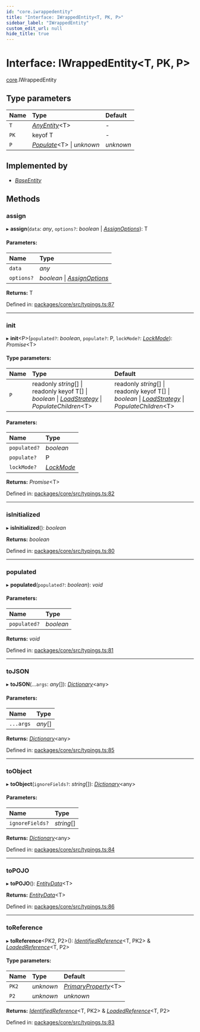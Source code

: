 ```yaml
---
id: "core.iwrappedentity"
title: "Interface: IWrappedEntity<T, PK, P>"
sidebar_label: "IWrappedEntity"
custom_edit_url: null
hide_title: true
---
```


# Interface: IWrappedEntity<T, PK, P\>

[core](../modules/core.md).IWrappedEntity

## Type parameters

Name | Type | Default |
:------ | :------ | :------ |
`T` | [*AnyEntity*](../modules/core.md#anyentity)<T\> | - |
`PK` | keyof T | - |
`P` | [*Populate*](../modules/core.md#populate)<T\> \| *unknown* | *unknown* |

## Implemented by

* [*BaseEntity*](../classes/core.baseentity.md)

## Methods

### assign

▸ **assign**(`data`: *any*, `options?`: *boolean* \| [*AssignOptions*](core.assignoptions.md)): T

#### Parameters:

Name | Type |
:------ | :------ |
`data` | *any* |
`options?` | *boolean* \| [*AssignOptions*](core.assignoptions.md) |

**Returns:** T

Defined in: [packages/core/src/typings.ts:87](https://github.com/mikro-orm/mikro-orm/blob/bcf1a0899b/packages/core/src/typings.ts#L87)

___

### init

▸ **init**<P\>(`populated?`: *boolean*, `populate?`: P, `lockMode?`: [*LockMode*](../enums/core.lockmode.md)): *Promise*<T\>

#### Type parameters:

Name | Type | Default |
:------ | :------ | :------ |
`P` | readonly *string*[] \| readonly keyof T[] \| *boolean* \| [*LoadStrategy*](../enums/core.loadstrategy.md) \| *PopulateChildren*<T\> | readonly *string*[] \| readonly keyof T[] \| *boolean* \| [*LoadStrategy*](../enums/core.loadstrategy.md) \| *PopulateChildren*<T\> |

#### Parameters:

Name | Type |
:------ | :------ |
`populated?` | *boolean* |
`populate?` | P |
`lockMode?` | [*LockMode*](../enums/core.lockmode.md) |

**Returns:** *Promise*<T\>

Defined in: [packages/core/src/typings.ts:82](https://github.com/mikro-orm/mikro-orm/blob/bcf1a0899b/packages/core/src/typings.ts#L82)

___

### isInitialized

▸ **isInitialized**(): *boolean*

**Returns:** *boolean*

Defined in: [packages/core/src/typings.ts:80](https://github.com/mikro-orm/mikro-orm/blob/bcf1a0899b/packages/core/src/typings.ts#L80)

___

### populated

▸ **populated**(`populated?`: *boolean*): *void*

#### Parameters:

Name | Type |
:------ | :------ |
`populated?` | *boolean* |

**Returns:** *void*

Defined in: [packages/core/src/typings.ts:81](https://github.com/mikro-orm/mikro-orm/blob/bcf1a0899b/packages/core/src/typings.ts#L81)

___

### toJSON

▸ **toJSON**(...`args`: *any*[]): [*Dictionary*](../modules/core.md#dictionary)<any\>

#### Parameters:

Name | Type |
:------ | :------ |
`...args` | *any*[] |

**Returns:** [*Dictionary*](../modules/core.md#dictionary)<any\>

Defined in: [packages/core/src/typings.ts:85](https://github.com/mikro-orm/mikro-orm/blob/bcf1a0899b/packages/core/src/typings.ts#L85)

___

### toObject

▸ **toObject**(`ignoreFields?`: *string*[]): [*Dictionary*](../modules/core.md#dictionary)<any\>

#### Parameters:

Name | Type |
:------ | :------ |
`ignoreFields?` | *string*[] |

**Returns:** [*Dictionary*](../modules/core.md#dictionary)<any\>

Defined in: [packages/core/src/typings.ts:84](https://github.com/mikro-orm/mikro-orm/blob/bcf1a0899b/packages/core/src/typings.ts#L84)

___

### toPOJO

▸ **toPOJO**(): [*EntityData*](../modules/core.md#entitydata)<T\>

**Returns:** [*EntityData*](../modules/core.md#entitydata)<T\>

Defined in: [packages/core/src/typings.ts:86](https://github.com/mikro-orm/mikro-orm/blob/bcf1a0899b/packages/core/src/typings.ts#L86)

___

### toReference

▸ **toReference**<PK2, P2\>(): [*IdentifiedReference*](../modules/core.md#identifiedreference)<T, PK2\> & [*LoadedReference*](core.loadedreference.md)<T, P2\>

#### Type parameters:

Name | Type | Default |
:------ | :------ | :------ |
`PK2` | *unknown* | [*PrimaryProperty*](../modules/core.md#primaryproperty)<T\> |
`P2` | *unknown* | *unknown* |

**Returns:** [*IdentifiedReference*](../modules/core.md#identifiedreference)<T, PK2\> & [*LoadedReference*](core.loadedreference.md)<T, P2\>

Defined in: [packages/core/src/typings.ts:83](https://github.com/mikro-orm/mikro-orm/blob/bcf1a0899b/packages/core/src/typings.ts#L83)
